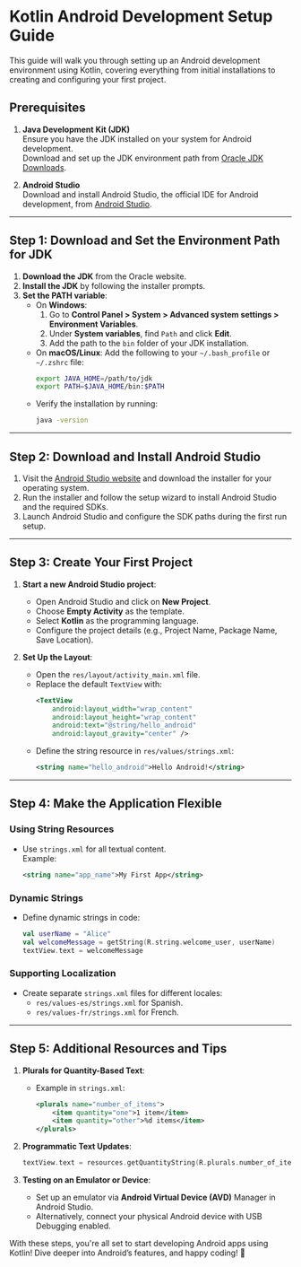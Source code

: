 # Kotlin Android Development Setup Guide

This guide will walk you through setting up an Android development environment using Kotlin, covering everything from initial installations to creating and configuring your first project.

## Prerequisites

1. **Java Development Kit (JDK)**  
   Ensure you have the JDK installed on your system for Android development.  
   Download and set up the JDK environment path from [Oracle JDK Downloads](https://www.oracle.com/java/technologies/javase-jdk-downloads.html).

2. **Android Studio**  
   Download and install Android Studio, the official IDE for Android development, from [Android Studio](https://developer.android.com/studio).

---

## Step 1: Download and Set the Environment Path for JDK

1. **Download the JDK** from the Oracle website.
2. **Install the JDK** by following the installer prompts.
3. **Set the PATH variable**:
   - On **Windows**:
     1. Go to **Control Panel > System > Advanced system settings > Environment Variables**.
     2. Under **System variables**, find `Path` and click **Edit**.
     3. Add the path to the `bin` folder of your JDK installation.
   - On **macOS/Linux**:
     Add the following to your `~/.bash_profile` or `~/.zshrc` file:
     ```bash
     export JAVA_HOME=/path/to/jdk
     export PATH=$JAVA_HOME/bin:$PATH
     ```
   - Verify the installation by running:
     ```bash
     java -version
     ```

---

## Step 2: Download and Install Android Studio

1. Visit the [Android Studio website](https://developer.android.com/studio) and download the installer for your operating system.
2. Run the installer and follow the setup wizard to install Android Studio and the required SDKs.
3. Launch Android Studio and configure the SDK paths during the first run setup.

---

## Step 3: Create Your First Project

1. **Start a new Android Studio project**:

   - Open Android Studio and click on **New Project**.
   - Choose **Empty Activity** as the template.
   - Select **Kotlin** as the programming language.
   - Configure the project details (e.g., Project Name, Package Name, Save Location).

2. **Set Up the Layout**:
   - Open the `res/layout/activity_main.xml` file.
   - Replace the default `TextView` with:
     ```xml
     <TextView
         android:layout_width="wrap_content"
         android:layout_height="wrap_content"
         android:text="@string/hello_android"
         android:layout_gravity="center" />
     ```
   - Define the string resource in `res/values/strings.xml`:
     ```xml
     <string name="hello_android">Hello Android!</string>
     ```

---

## Step 4: Make the Application Flexible

### Using String Resources

- Use `strings.xml` for all textual content.  
  Example:
  ```xml
  <string name="app_name">My First App</string>
  ```

### Dynamic Strings

- Define dynamic strings in code:
  ```kotlin
  val userName = "Alice"
  val welcomeMessage = getString(R.string.welcome_user, userName)
  textView.text = welcomeMessage
  ```

### Supporting Localization

- Create separate `strings.xml` files for different locales:
  - `res/values-es/strings.xml` for Spanish.
  - `res/values-fr/strings.xml` for French.

---

## Step 5: Additional Resources and Tips

1. **Plurals for Quantity-Based Text**:

   - Example in `strings.xml`:
     ```xml
     <plurals name="number_of_items">
         <item quantity="one">1 item</item>
         <item quantity="other">%d items</item>
     </plurals>
     ```

2. **Programmatic Text Updates**:

   ```kotlin
   textView.text = resources.getQuantityString(R.plurals.number_of_items, itemCount, itemCount)
   ```

3. **Testing on an Emulator or Device**:
   - Set up an emulator via **Android Virtual Device (AVD)** Manager in Android Studio.
   - Alternatively, connect your physical Android device with USB Debugging enabled.

With these steps, you're all set to start developing Android apps using Kotlin! Dive deeper into Android’s features, and happy coding! 🎉
